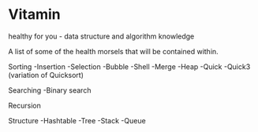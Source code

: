 # Vitamin
healthy for you - data structure and algorithm knowledge

A list of some of the health morsels that will be contained within. 

Sorting
-Insertion
-Selection
-Bubble
-Shell
-Merge
-Heap
-Quick
-Quick3 (variation of Quicksort)

Searching
-Binary search

Recursion

Structure
-Hashtable
-Tree
-Stack
-Queue
